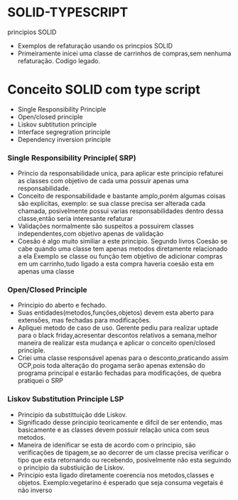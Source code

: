 # SOLID-TYPESCRIPT
principios SOLID
- Exemplos de refaturação usando os princpios SOLID
- Primeiramente inicei uma classe de carrinhos de compras,sem nenhuma refaturação. Codigo legado.
# Conceito SOLID com type script
- Single Responsibility Principle
- Open/closed principle
- Liskov subtitution principle
- Interface segregration principle
- Dependency inversion principle


### Single Responsibility Principle( SRP)
-  Princio da responsabilidade unica, para aplicar este principio refaturei as classes com objetivo de cada uma possuir apenas uma responsabilidade.
- Conceito de responsabilidade e bastante amplo,porém algumas coisas são explicitas, exemplo: se sua classe precisa ser alterada cada chamada,
posivelmente possui varias responsabilidades dentro dessa classe,então seria interesante refaturar
- Validações normalmente são suspeitos a possuirem classes independentes,com objetivo apenas de validação
- Coesão é algo muito similiar a este principio. Segundo livros Coesão se cabe quando uma classe tem apenas metodos diretamente relacionado a ela 
Exemplo se  classe ou função tem objetivo de  adicionar compras em um carrinho,tudo ligado a esta compra haveria coesão esta em apenas uma classe


### Open/Closed Principle
- Principio do aberto e fechado.
- Suas entidades(metodos,funções,objetos) devem esta aberto para extensões, mas fechadas para modificações.
- Apliquei metodo de caso de uso. Gerente pediu para realizar uptade para o black friday,acresentar descontos relativos a semana,melhor maneira de realizar
esta mudança e aplicar o conceito open/closed principle.
- Criei uma classe responsável apenas para o desconto,praticando assim OCP,pois toda alteração do progama serão apenas extensão  do programa principal e
estarão fechadas para modificações, de quebra pratiquei o SRP


### Liskov Substitution Principle LSP
- Principio da substittuição dde Liskov. 
- Significado desse principio teoricamente e difcil de ser entendio, mas basicamente e as classes devem possuir relação unica com seus metodos.
- Maneira de idenificar se esta de acordo com o principio, são verificações de tipagem,se ao decorrer de um classe precisa verificar o tipo que esta retornando ou recebendo, posivelmente não esta seguindo o principio da substiuição de Liskov.  
- Principio esta ligado diretamente  coerencia nos metodos,classes e objetos. Exemplo:vegetarino é esperado que seja consuma vegetais é não inverso 
